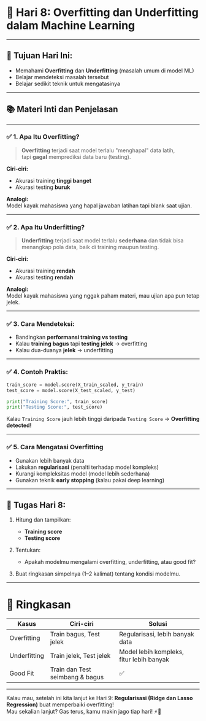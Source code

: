 # 📅 **Hari 8: Overfitting dan Underfitting dalam Machine Learning**

---

## 🎯 Tujuan Hari Ini:
- Memahami **Overfitting** dan **Underfitting** (masalah umum di model ML)
- Belajar mendeteksi masalah tersebut
- Belajar sedikit teknik untuk mengatasinya

---

## 📚 Materi Inti dan Penjelasan

---

### ✅ 1. Apa Itu Overfitting?
> **Overfitting** terjadi saat model terlalu "menghapal" data latih,  
tapi **gagal** memprediksi data baru (testing).

**Ciri-ciri:**
- Akurasi training **tinggi banget**
- Akurasi testing **buruk**

**Analogi:**  
Model kayak mahasiswa yang hapal jawaban latihan tapi blank saat ujian.

---

### ✅ 2. Apa Itu Underfitting?
> **Underfitting** terjadi saat model terlalu **sederhana** dan tidak bisa menangkap pola data, baik di training maupun testing.

**Ciri-ciri:**
- Akurasi training **rendah**
- Akurasi testing **rendah**

**Analogi:**  
Model kayak mahasiswa yang nggak paham materi, mau ujian apa pun tetap jelek.

---

### ✅ 3. Cara Mendeteksi:
- Bandingkan **performansi training vs testing**
- Kalau **training bagus** tapi **testing jelek** → overfitting
- Kalau dua-duanya **jelek** → underfitting

---

### ✅ 4. Contoh Praktis:
```python
train_score = model.score(X_train_scaled, y_train)
test_score = model.score(X_test_scaled, y_test)

print("Training Score:", train_score)
print("Testing Score:", test_score)
```

Kalau `Training Score` jauh lebih tinggi daripada `Testing Score` → **Overfitting detected!**

---

### ✅ 5. Cara Mengatasi Overfitting
- Gunakan lebih banyak data
- Lakukan **regularisasi** (penalti terhadap model kompleks)
- Kurangi kompleksitas model (model lebih sederhana)
- Gunakan teknik **early stopping** (kalau pakai deep learning)

---

## 🧪 Tugas Hari 8:

1. Hitung dan tampilkan:
   - **Training score**
   - **Testing score**

2. Tentukan:
   - Apakah modelmu mengalami overfitting, underfitting, atau good fit?

3. Buat ringkasan simpelnya (1–2 kalimat) tentang kondisi modelmu.

---

# 🚀 Ringkasan

| Kasus       | Ciri-ciri                           | Solusi                     |
|-------------|--------------------------------------|-----------------------------|
| Overfitting | Train bagus, Test jelek              | Regularisasi, lebih banyak data |
| Underfitting| Train jelek, Test jelek              | Model lebih kompleks, fitur lebih banyak |
| Good Fit    | Train dan Test seimbang & bagus      | ✅ |

---

Kalau mau, setelah ini kita lanjut ke Hari 9: **Regularisasi (Ridge dan Lasso Regression)** buat memperbaiki overfitting!  
Mau sekalian lanjut? Gas terus, kamu makin jago tiap hari! ⚡🚀